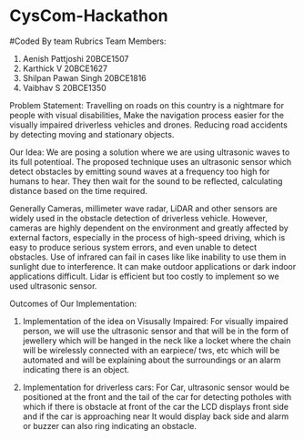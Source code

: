 # CysCom-Hackathon
#Coded By team Rubrics 
Team Members: 
1. Aenish Pattjoshi 20BCE1507
2. Karthick V 20BCE1627
3. Shilpan Pawan Singh 20BCE1816
4. Vaibhav S 20BCE1350

Problem Statement: 
Travelling on roads on this country is a nightmare for people with visual disabilities, Make the navigation process easier for the visually impaired driverless vehicles and drones. Reducing road accidents by detecting moving and stationary objects.

Our Idea: 
We are posing a solution where we are using ultrasonic waves to its full potentioal. The proposed technique uses an ultrasonic sensor which detect obstacles by emitting sound waves at a frequency too high for humans to hear. They then wait for the sound to be reflected, calculating distance based on the time required.

Generally Cameras, millimeter wave radar, LiDAR and other sensors are widely used in the obstacle detection of driverless vehicle. However, cameras  are highly dependent on the environment and greatly affected by external factors, especially in the process of high-speed driving, which is easy to produce serious system errors, and even unable to detect obstacles. Use of infrared can fail in cases like like  inability to use them in sunlight due to interference. It can make outdoor applications or dark indoor applications difficult.  Lidar is efficient but too costly to implement so we used ultrasonic sensor. 

Outcomes of Our Implementation: 

1. Implementation of the idea on Visusally Impaired: 
For visually impaired person, we will use the ultrasonic sensor and that will be in the form of jewellery which will be hanged in the neck like a locket where the chain will be wirelessly connected with an earpiece/ tws, etc  which will be automated and will be explaining about the surroundings or an alarm indicating there is an object.

2. Implementation for driverless cars:
For Car, ultrasonic sensor would be positioned at the front and the tail of the car for detecting potholes with which if there is obstacle at front of the car the LCD displays front side and if the car is approaching near It would display back side and alarm or buzzer can also ring indicating an obstacle.

